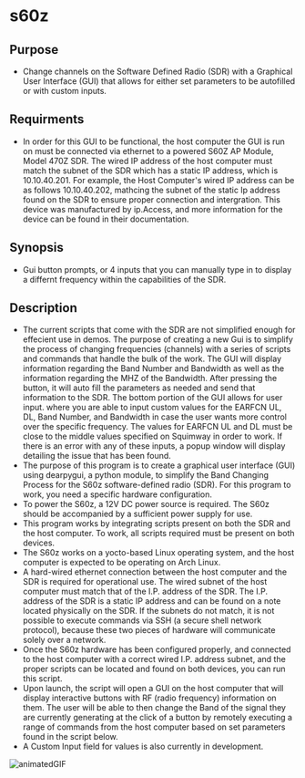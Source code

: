 # s60z
## Purpose
- Change channels on the Software Defined Radio (SDR) with a Graphical User Interface (GUI) that allows for either set parameters to be autofilled or with custom inputs.
## Requirments
- In order for this GUI to be functional, the host computer the GUI is run on must be connected via ethernet to a powered S60Z AP Module, Model 470Z SDR. The wired IP address of the host computer must match the subnet of the SDR which has a static IP address, which is 10.10.40.201. For example, the Host Computer's wired IP address can be as follows 10.10.40.202, mathcing the subnet of the static Ip address found on the SDR to ensure proper connection and intergration. This device was manufactured by ip.Access, and more information for the device can be found in their documentation. 
## Synopsis 
- Gui button prompts, or 4 inputs that you can manually type in to display a differnt frequency within the capabilities of the SDR. 
## Description 
- The current scripts that come with the SDR are not simplified enough for effecient use in demos. The purpose of creating a new Gui is to simplify the process of changing frequencies (channels) with a series of scripts and commands that handle the bulk of the work. The GUI will display information regarding the Band Number and Bandwidth as well as the information regarding the MHZ of the Bandwidth. After pressing the button, it will auto fill the parameters as needed and send that information to the SDR. The bottom portion of the GUI allows for user input. where you are able to input custom values for the EARFCN UL, DL, Band Number, and Bandwidth in case the user wants more control over the specific frequency. The values for EARFCN UL and DL must be close to the middle values specified on Squimway in order to work. If there is an error with any of these inputs, a popup window will display detailing the issue that has been found.
- The purpose of this program is to create a graphical user interface (GUI) using dearpygui, a python module, to simplify the Band Changing Process for the S60z software-defined radio (SDR). For this program to work, you need a specific hardware configuration. 
- To power the S60z, a 12V DC power source is required. The S60z should be accompanied by a sufficient power supply for use.
-  This program works by integrating scripts present on both the SDR and the host computer. To work, all scripts required must be present on both devices. 
-  The S60z works on a yocto-based Linux operating system, and the host computer is expected to be operating on Arch Linux. 
-  A hard-wired ethernet connection between the host computer and the SDR is required for operational use. The wired subnet of the host computer must match that of the I.P. address of the SDR. The I.P. address of the SDR is a static IP address and can be found on a note located physically on the SDR. If the subnets do not match, it is not possible to execute commands via SSH (a secure shell network protocol), because these two pieces of hardware will communicate solely over a network.
-   Once the S60z hardware has been configured properly, and connected to the host computer with a correct wired I.P. address subnet, and the proper scripts can be located and found on both devices, you can run this script.
-    Upon launch, the script will open a GUI on the host computer that will display interactive buttons with RF (radio frequency) information on them. The user will be able to then change the Band of the signal they are currently generating at the click of a button by remotely executing a range of commands from the host computer based on set parameters found in the script below. 
-    A Custom Input field for values is also currently in development.


![animatedGIF](https://github.com/cellantenna/s60z/assets/127258036/276411a4-7e82-4590-a51a-7edc4f22a49c)
